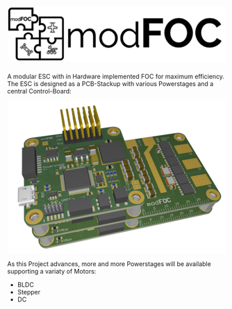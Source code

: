 # ![modFOC](https://github.com/ThoMint/modFOC/blob/master/PR/modFOC-Logo-Landscape-Outline.png)
A modular ESC with in Hardware implemented FOC for maximum efficiency.<br>
The ESC is designed as a PCB-Stackup with various Powerstages and a central Control-Board:

![modFOC Render](https://github.com/ThoMint/modFOC/blob/master/PR/v1.0/MBA-3D-Render.png)

As this Project advances, more and more Powerstages will be available supporting a variaty of Motors:
 - BLDC
 - Stepper
 - DC

